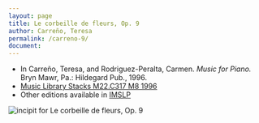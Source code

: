```yaml
---
layout: page
title: Le corbeille de fleurs, Op. 9
author: Carreño, Teresa
permalink: /carreno-9/
document: 
---
```


- In Carreño, Teresa, and Rodriguez-Peralta, Carmen. *Music for Piano.* Bryn Mawr, Pa.: Hildegard Pub., 1996.
- <a href="https://tufts-primo.hosted.exlibrisgroup.com/permalink/f/bnf7qa/01TUN_ALMA21113580720003851" target="_blank">Music Library Stacks M22.C317 M8 1996</a>
- Other editions available in <a href="https://imslp.org/wiki/Corbeille_des_fleurs%2C_Op.9_(Carre%C3%B1o%2C_Teresa)" target="_blank">IMSLP</a>

<a title="incipit for Le corbeille de fleurs, Op. 9"><img width="auto" alt="incipit for Le corbeille de fleurs, Op. 9" img src="https://github.com/annakijas1/rebalancing-music-canon/blob/1a0016665b0c2161590fe092b20070444deaf95a/assets/images/carreno_corbeille_des_fleurs-1.svg"></a>
